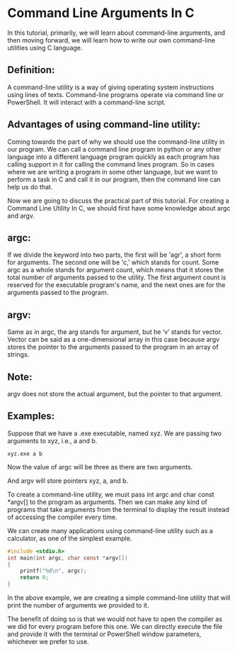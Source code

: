 # Command Line Arguments In C

In this tutorial, primarily, we will learn about command-line arguments, and then moving forward, we will learn how to write our own command-line utilities using C language.

## Definition:
A command-line utility is a way of giving operating system instructions using lines of texts. Command-line programs operate via command line or PowerShell. It will interact with a command-line script.

## Advantages of using command-line utility:
Coming towards the part of why we should use the command-line utility in our program. We can call a command line program in python or any other language into a different language program quickly as each program has calling support in it for calling the command lines program. So in cases where we are writing a program in some other language, but we want to perform a task in C and call it in our program, then the command line can help us do that.

Now we are going to discuss the practical part of this tutorial. For creating a Command Line Utility In C, we should first have some knowledge about argc and argv.

## argc:
If we divide the keyword into two parts, the first will be 'agr', a short form for arguments. The second one will be 'c,' which stands for count. Some argc as a whole stands for argument count, which means that it stores the total number of arguments passed to the utility. The first argument count is reserved for the executable program's name, and the next ones are for the arguments passed to the program.

## argv:
Same as in argc, the arg stands for argument, but he ‘v’ stands for vector. Vector can be said as a one-dimensional array in this case because argv stores the pointer to the arguments passed to the program in an array of strings.

## Note: 
argv does not store the actual argument, but the pointer to that argument.

## Examples:

Suppose that we have a .exe executable, named xyz. We are passing two arguments to xyz, i.e., a and b.
```
xyz.exe a b
```

Now the value of argc will be three as there are two arguments.

And argv will store pointers xyz, a, and b.

To create a command-line utility, we must pass int argc and char const *argv[] to the program as arguments. Then we can make any kind of programs that take arguments from the terminal to display the result instead of accessing the compiler every time.

We can create many applications using command-line utility such as a calculator, as one of the simplest example.

``` c
#include <stdio.h>
int main(int argc, char const *argv[])
{
    printf("%d\n", argc);
    return 0;
}
```
In the above example, we are creating a simple command-line utility that will print the number of arguments we provided to it.

The benefit of doing so is that we would not have to open the compiler as we did for every program before this one. We can directly execute the file and provide it with the terminal or PowerShell window parameters, whichever we prefer to use.
